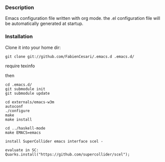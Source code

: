 ### Description 
  Emacs configuration file written with org mode. the .el configuration file will be automatically generated at startup.

### Installation
 Clone it into your home dir:
 ```
 git clone git://github.com/FabienCesari/.emacs.d .emacs.d/
 ```
 require texinfo

then
```
cd .emacs.d/
git submodule init
git submodule update

cd externals/emacs-w3m
autoconf
./configure
make
make install

cd ../haskell-mode
make EMACS=emacs

install SuperCollider emacs interface scel -

evaluate in SC:
Quarks.install("https://github.com/supercollider/scel");

```
